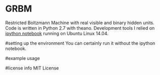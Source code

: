 # GRBM
Restricted Boltzmann Machine with real visible and binary hidden units. Code is written in Python 2.7 with theano. Development 
tools I relied on [ipython notebook]() running on Ubuntu Linux 14.04. 

#setting up the environment
You can certainly run it without the ipython notebook. 

#example usage


#license info
MIT License

